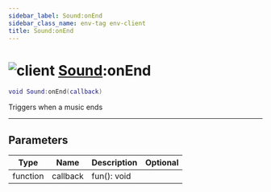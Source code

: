 ```yaml
---
sidebar_label: Sound:onEnd
sidebar_class_name: env-tag env-client
title: Sound:onEnd
---
```


# <img src='/img/wiki/client.png' alt='client' classname='env-tag' /> [Sound](../sound/README.md):onEnd

```lua
void Sound:onEnd(callback)
```

Triggers when a music ends<br/>

-----------------
## Parameters

| Type   | Name | Description | Optional |
| ------ | ---- | ----------- | -------: |
| function | callback | fun(): void |   |
